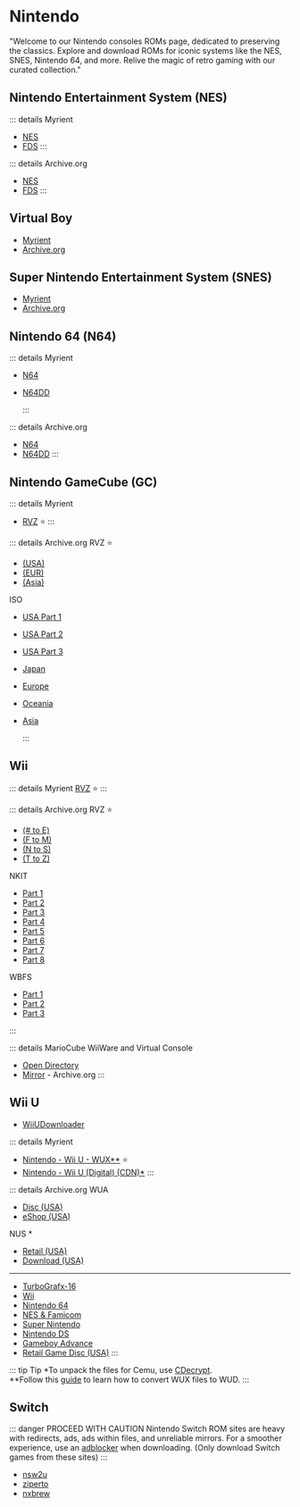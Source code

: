 # Nintendo

"Welcome to our Nintendo consoles ROMs page, dedicated to preserving the classics. Explore and download ROMs for iconic systems like the NES, SNES, Nintendo 64, and more. Relive the magic of retro gaming with our curated collection."

## Nintendo Entertainment System (NES)

::: details Myrient

- [NES](<https://myrient.erista.me/files/No-Intro/Nintendo%20-%20Nintendo%20Entertainment%20System%20(Headered)/>)
- [FDS](<https://myrient.erista.me/files/No-Intro/Nintendo%20-%20Family%20Computer%20Disk%20System%20(FDS)/>)
  :::

::: details Archive.org

- [NES](https://ia802706.us.archive.org/view_archive.php?archive=/3/items/ni-roms/roms/Nintendo%20-%20Nintendo%20Entertainment%20System%20%28Headered%29.zip)
- [FDS](https://archive.org/download/ni-roms/roms/Nintendo%20-%20Family%20Computer%20Disk%20System%20%28FDS%29.zip/)
  :::

## Virtual Boy

- [Myrient](https://myrient.erista.me/files/No-Intro/Nintendo%20-%20Virtual%20Boy/)
- [Archive.org](https://archive.org/download/ni-roms/roms/Nintendo%20-%20Virtual%20Boy.zip/)

## Super Nintendo Entertainment System (SNES)

- [Myrient](https://myrient.erista.me/files/No-Intro/Nintendo%20-%20Super%20Nintendo%20Entertainment%20System/)
- [Archive.org](https://ia802706.us.archive.org/view_archive.php?archive=/3/items/ni-roms/roms/Nintendo%20-%20Super%20Nintendo%20Entertainment%20System.zip)

## Nintendo 64 (N64)

::: details Myrient

- [N64](<https://myrient.erista.me/files/No-Intro/Nintendo%20-%20Nintendo%2064%20(BigEndian)/>)
- [N64DD](https://myrient.erista.me/files/No-Intro/Nintendo%20-%20Nintendo%2064DD/)

  :::

::: details Archive.org

- [N64](https://archive.org/download/ni-roms/roms/Nintendo%20-%20Nintendo%2064%20%28BigEndian%29.zip/)
- [N64DD](https://archive.org/download/ni-roms/roms/Nintendo%20-%20Nintendo%2064DD.zip/)
  :::

## Nintendo GameCube (GC)

::: details Myrient

- [RVZ](https://myrient.erista.me/files/Redump/Nintendo%20-%20GameCube%20-%20NKit%20RVZ%20[zstd-19-128k]) :star:
  :::

::: details Archive.org
RVZ :star:

- [(USA)](https://archive.org/download/rvz-gc-usa-redump/RVZ-GC-USA-REDUMP/)
- [(EUR)](https://archive.org/download/rvz-gc-europe-redump/RVZ-GC-EUROPE-REDUMP/)
- [(Asia)](https://archive.org/download/rvz-gc-asia-redump/RVZ-GC-ASIA-REDUMP/)

ISO

- [USA Part 1](https://archive.org/download/RedumpNintendoGameCubeAmerica)
- [USA Part 2](https://archive.org/download/RedumpNintendoGameCubeAmericaPart2)
- [USA Part 3](https://archive.org/download/RedumpNintendoGameCubeAmericaPart3)
- [Japan](https://archive.org/download/NCubeJ)
- [Europe](https://archive.org/download/EuropeanGamecubeCollectionByGhostware)
- [Oceania](https://archive.org/download/AustraliaGamecubeCollectionByGhostware)
- [Asia](https://archive.org/download/AsiaGamecubeCollectionByGhostware)

  :::

## Wii

::: details Myrient
[RVZ](https://myrient.erista.me/files/Redump/Nintendo%20-%20Wii%20-%20NKit%20RVZ%20[zstd-19-128k]/) :star:
:::

::: details Archive.org
RVZ :star:

- [(# to E)](https://archive.org/download/wii_rvz_usa/wii_rvz_usa/)
- [(F to M)](https://archive.org/download/wii_rvz_usa_p2/wii_rvz_usa/)
- [(N to S)](https://archive.org/download/wii_rvz_usa_p3/wii_rvz_usa/)
- [(T to Z)](https://archive.org/download/wii_rvz_usa_p4/wii_rvz_usa/)

NKIT

- [Part 1](https://archive.org/download/WiiRedumpNKitPart1)
- [Part 2](https://archive.org/download/WiiRedumpNKitPart2)
- [Part 3](https://archive.org/download/WiiRedumpNKitPart3)
- [Part 4](https://archive.org/download/WiiRedumpNKitPart4)
- [Part 5](https://archive.org/download/WiiRedumpNKitPart5)
- [Part 6](https://archive.org/download/WiiRedumpNKitPart6)
- [Part 7](https://archive.org/download/WiiRedumpNKitPart7)
- [Part 8](https://archive.org/download/WiiRedumpNKitPart8)

WBFS

- [Part 1](https://archive.org/download/WiiRomSetByGhostware)
- [Part 2](https://archive.org/download/WiiRomSetByGhostwarePart2)
- [Part 3](https://archive.org/download/WiiRomSetByGhostwarePart3)

:::

::: details MarioCube
WiiWare and Virtual Console

- [Open Directory](https://repo.mariocube.com/WADs/_WiiWare,%20VC,%20DLC,%20Channels%20&%20IOS/)
- [Mirror](https://archive.org/download/MarioCubeLite/WADs/_WiiWare%2C%20VC%2C%20DLC%2C%20Channels%20%26%20IOS/) - Archive.org
  :::

## Wii U

- [WiiUDownloader](https://github.com/Xpl0itU/WiiUDownloader/releases/latest)

::: details Myrient

- [Nintendo - Wii U - WUX\*\*](https://myrient.erista.me/files/Redump/Nintendo%20-%20Wii%20U%20-%20WUX/) :star:
- [Nintendo - Wii U (Digital) (CDN)\*](<https://myrient.erista.me/files/No-Intro/Nintendo%20-%20Wii%20U%20(Digital)%20(CDN)/>)
  :::

::: details Archive.org
WUA

- [Disc (USA)](https://archive.org/download/nintendo-wii-u-usa-full-set-wua-format-embedded-dlc-updates)
- [eShop (USA)](https://archive.org/download/nintendo-wii-u-eshop-usa-full-set-wua-format-embedded-dlc-updates)

NUS \*

- [Retail (USA)](https://archive.org/download/wii-u-retail-nus-usa)
- [Download (USA)](https://archive.org/download/wii-u-download-nus-usa)

---

- [TurboGrafx-16](https://archive.org/download/wii-u-turbografx16-nus)
- [Wii](https://archive.org/download/wii-u-wii-nus)
- [Nintendo 64](https://archive.org/download/wii-u-nintendo-64-nus)
- [NES & Famicom](https://archive.org/download/wii-u-nes-fc-nus)
- [Super Nintendo](https://archive.org/download/wii-u-super-nintendo-snes-nus)
- [Nintendo DS](https://archive.org/download/wii-u-nintendo-ds-nds-nus)
- [Gameboy Advance](https://archive.org/download/wii-u-gameboy-advance-nus)
- [Retail Game Disc (USA)](https://archive.org/download/wii-u-retail-game-disc-nus-usa)
  :::

::: tip Tip
\*To unpack the files for Cemu, use [CDecrypt](https://github.com/VitaSmith/cdecrypt/releases/latest).  
\*\*Follow this [guide](https://myrient.erista.me/assets/wux.mp4) to learn how to convert WUX files to WUD.
:::

## Switch

::: danger PROCEED WITH CAUTION
Nintendo Switch ROM sites are heavy with redirects, ads, ads within files, and unreliable mirrors. For a smoother experience, use an [adblocker](/prerequisites/#tools) when downloading. (Only download Switch games from these sites)
:::

- [nsw2u](https://nsw2u.com/)
- [ziperto](https://www.ziperto.com/nintendo-switch-nsp-list/)
- [nxbrew](https://nxbrew.com/)
